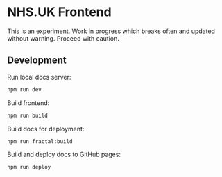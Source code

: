 # NHS.UK Frontend

This is an experiment. Work in progress which breaks often and updated without warning. Proceed with caution.

## Development

Run local docs server:

```bash
npm run dev
```

Build frontend:

```bash
npm run build
```

Build docs for deployment:

```bash
npm run fractal:build
```

Build and deploy docs to GitHub pages:

```bash
npm run deploy
```
